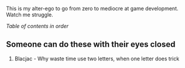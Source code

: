 This is my alter-ego to go from zero to mediocre at game development. Watch me struggle.

*Table of contents in order*

## Someone can do these with their eyes closed
1. Blacjac - Why waste time use two letters, when one letter does trick

<!---
WetBasalt/WetBasalt is a ✨ special ✨ repository because its `README.md` (this file) appears on your GitHub profile.
You can click the Preview link to take a look at your changes.
--->
